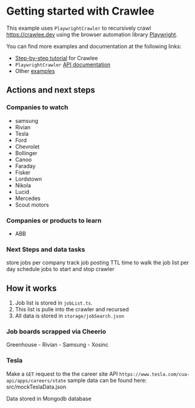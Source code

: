 # Getting started with Crawlee

This example uses `PlaywrightCrawler` to recursively crawl https://crawlee.dev using the browser automation library [Playwright](https://playwright.dev).

You can find more examples and documentation at the following links:

- [Step-by-step tutorial](https://crawlee.dev/docs/introduction) for Crawlee
- `PlaywrightCrawler` [API documentation](https://crawlee.dev/api/playwright-crawler/class/PlaywrightCrawler)
- Other [examples](https://crawlee.dev/docs/examples/playwright-crawler)

## Actions and next steps

### Companies to watch
- samsung
- Rivian
- Tesla
- Ford
- Chevrolet
- Bollinger
- Canoo
- Faraday
- Fisker
- Lordstown
- Nikola
- Lucid
- Mercedes
- Scout motors

### Companies or products to learn
  - ABB

### Next Steps and data tasks

store jobs per company
track job posting TTL
time to walk the job list per day
schedule jobs to start and stop crawler

## How it works
1. Job list is stored in `jobList.ts`.
2. This list is pulle into the crawler and recursed
3. All data is stored in `storage/jobSearch.json`

### Job boards scrapped via Cheerio
  Greenhouse
    - Rivian
    - Samsung
    - Xosinc

### Tesla
  Make a `GET` request to the the career site API
    ```https://www.tesla.com/cua-api/apps/careers/state```
    sample data can be found here: src/mockTeslaData.json


Data stored in Mongodb database